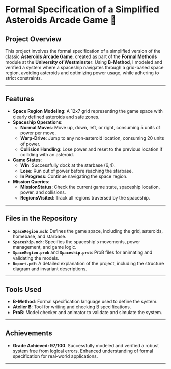 # Formal Specification of a Simplified Asteroids Arcade Game 🚀

## Project Overview
This project involves the formal specification of a simplified version of the classic **Asteroids Arcade Game**, created as part of the **Formal Methods** module at the **University of Westminster**. Using **B-Method**, I modeled and verified a system where a spaceship navigates through a grid-based space region, avoiding asteroids and optimizing power usage, while adhering to strict constraints.

---

## Features
- **Space Region Modeling**: A 12x7 grid representing the game space with clearly defined asteroids and safe zones.
- **Spaceship Operations**:
  - **Normal Moves**: Move up, down, left, or right, consuming 5 units of power per move.
  - **Warp-Drive**: Jump to any non-asteroid location, consuming 20 units of power.
  - **Collision Handling**: Lose power and reset to the previous location if colliding with an asteroid.
- **Game States**:
  - **Win**: Successfully dock at the starbase (6,4).
  - **Lose**: Run out of power before reaching the starbase.
  - **In Progress**: Continue navigating the space region.
- **Mission Queries**:
  - **MissionStatus**: Check the current game state, spaceship location, power, and collisions.
  - **RegionsVisited**: Track all regions traversed by the spaceship.

---

## Files in the Repository
- **`SpaceRegion.mch`**: Defines the game space, including the grid, asteroids, homebase, and starbase.
- **`Spaceship.mch`**: Specifies the spaceship's movements, power management, and game logic.
- **`SpaceRegion.prob`** and **`Spaceship.prob`**: ProB files for animating and validating the models.
- **`Report.pdf`**: A detailed explanation of the project, including the structure diagram and invariant descriptions.

---

## Tools Used
- **B-Method**: Formal specification language used to define the system.
- **Atelier B**: Tool for writing and checking B specifications.
- **ProB**: Model checker and animator to validate and simulate the system.

---

## Achievements
- **Grade Achieved: 97/100**.
Successfully modeled and verified a robust system free from logical errors.
Enhanced understanding of formal specification for real-world applications.

---

